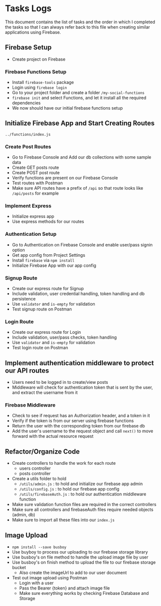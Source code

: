 # Tasks Logs

This document contains the list of tasks and the order in which I completed the tasks so that I can always refer back to this file when creating similar applications using Firebase.


## Firebase Setup
- Create project on Firebase

### Firebase Functions Setup
- Install `firebase-tools` package
- Login using `firebase login`
- Go to your project folder and create a folder `/my-social-functions`
- `firebase init` and select Functions, and let it install all the required dependencies
- We now should have our initial firebase functions setup 


## Initialize Firebase App and Start Creating Routes
`../functions/index.js`

### Create Post Routes
- Go to Firebase Console and Add our db collections with some sample data
- Create GET posts route
- Create POST post route
- Verify functions are present on our Firebase Console
- Test routes with Postman
- Make sure API routes have a prefix of `/api` so that route looks like `/api/posts` for example

### Implement Express
- Initialize express app
- Use express methods for our routes

### Authentication Setup
- Go to Authentication on Firebase Console and enable user/pass signin option
- Get app config from Project Settings
- Install `firebase` via `npm install`
- Initialize Firebase App with our app config

### Signup Route
- Create our express route for Signup
- Include validation, user credential handling, token handling and db persistence
- Use `validator` and `is-empty` for validation
- Test signup route on Postman

### Login Route
- Create our express route for Login
- Include validation, user/pass checks, token handling
- Use `validator` and `is-empty` for validation
- Test login route on Postman


## Implement authentication middleware to protect our API routes
- Users need to be logged in to create/view posts
- Middleware will check for authentication token that is sent by the user, and extract the username from it

### Firebase Middleware
- Check to see if request has an Authorization header, and a token in it
- Verify if the token is from our server using firebase functions
- Return the user with the corresponding token from our firebase db
- Add the user's username to the request object and call `next()` to move forward with the actual resource request


## Refactor/Organize Code
- Create controllers to handle the work for each route
    - users controller
    - posts controller
- Create a utils folder to hold
    - `/utils/admin.js` : to hold and initialize our firebase app admin
    - `/utils/config.js` : to hold our firebase app config
    - `/utils/firebaseAuth.js` : to hold our authentication middleware function
- Make sure validation function files are required in the correct controllers
- Make sure all controllers and firebaseAuth files require needed objects (admin, db)
- Make sure to import all these files into our `index.js`


## Image Upload
- `npm install --save busboy`
- Use buyboy to process our uploading to our firebase storage library
- Use busboy's on file method to handle the upload image file by user
- Use busboy's on finish method to upload the file to our firebase storage bucket
    - Also create the imageUrl to add to our user document
- Test out image upload using Postman
    - Login with a user
    - Pass the Bearer {token} and attach image file
    - Make sure everything works by checking Firebase Database and Storage
